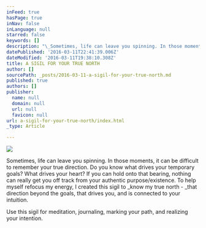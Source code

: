 ```yaml
---
inFeed: true
hasPage: true
inNav: false
inLanguage: null
starred: false
keywords: []
description: "\_Sometimes, life can leave you spinning. In those moments, it can be difficult to remember your true direction. Do you know what drives your temporary goals? What drives your heart? If you can hold onto that bearing, nothing can really get you off track from your authentic purpose/existence.\_To help myself refocus my energy, I created this sigil to know my true north - that direction beyond the goals, that drives you, and is connected to your intuition."
datePublished: '2016-03-11T22:41:39.006Z'
dateModified: '2016-03-11T19:38:10.308Z'
title: A SIGIL FOR YOUR TRUE NORTH
author: []
sourcePath: _posts/2016-03-11-a-sigil-for-your-true-north.md
published: true
authors: []
publisher:
  name: null
  domain: null
  url: null
  favicon: null
url: a-sigil-for-your-true-north/index.html
_type: Article

---
```

![](https://the-grid-user-content.s3-us-west-2.amazonaws.com/26a2f5c6-7b41-4555-9c12-3516a74db470.jpg)

Sometimes, life can leave you spinning. In those moments, it can be difficult to remember your true direction. Do you know what drives your temporary goals? What drives your heart? If you can hold onto that bearing, nothing can really get you off track from your authentic purpose/existence. To help myself refocus my energy, I created this sigil to _know my true north - _that direction beyond the goals, that drives you, and is connected to your intuition.

Use this sigil for meditation, journaling, marking your path, and realizing your intention.